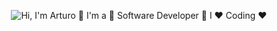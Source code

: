 <p align="center">
  <img src="https://github.com/matyo91/matyo91/raw/main/assets/github.gif" alt="Hi, I'm Arturo 👋 I'm a 🚀 Software Developer 🚀 I ❤️ Coding ❤️">
</p>
